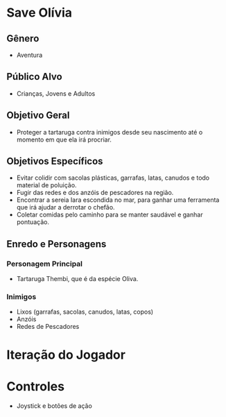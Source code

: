 # Save Olívia

## Gênero
- Aventura

## Público Alvo
- Crianças, Jovens e Adultos

## Objetivo Geral
- Proteger a tartaruga contra inimigos desde seu nascimento até o momento em que ela irá procriar.

## Objetivos Específicos
- Evitar colidir com sacolas plásticas, garrafas, latas, canudos e todo material de poluição.
- Fugir das redes e dos anzóis de pescadores na região.
- Encontrar a sereia Iara escondida no mar, para ganhar uma ferramenta que irá ajudar a derrotar o chefão.
- Coletar comidas pelo caminho para se manter saudável e ganhar pontuação.

## Enredo e Personagens

### Personagem Principal
- Tartaruga Thembi, que é da espécie Oliva.

### Inimigos
- Lixos (garrafas, sacolas, canudos, latas, copos)
- Anzóis
- Redes de Pescadores

# Iteração do Jogador

# Controles
- Joystick e botões de ação
